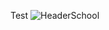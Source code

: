 Test
![HeaderSchool](https://github.com/user-attachments/assets/7986bb88-4fe5-4fee-9b97-83953084d649)
